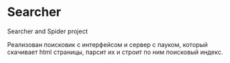 # Searcher
Searcher and Spider project

Реализован поисковик с интерфейсом и сервер с пауком, который скачивает html страницы, парсит их и строит по ним поисковый индекс.

